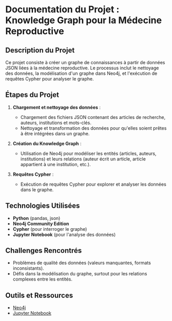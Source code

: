 # Documentation du Projet : Knowledge Graph pour la Médecine Reproductive

## Description du Projet
Ce projet consiste à créer un graphe de connaissances à partir de données JSON liées à la médecine reproductive. Le processus inclut le nettoyage des données, la modélisation d'un graphe dans Neo4j, et l'exécution de requêtes Cypher pour analyser le graphe.

## Étapes du Projet

1. **Chargement et nettoyage des données** :
   - Chargement des fichiers JSON contenant des articles de recherche, auteurs, institutions et mots-clés.
   - Nettoyage et transformation des données pour qu'elles soient prêtes à être intégrées dans un graphe.

2. **Création du Knowledge Graph** :
   - Utilisation de Neo4j pour modéliser les entités (articles, auteurs, institutions) et leurs relations (auteur écrit un article, article appartient à une institution, etc.).

3. **Requêtes Cypher** :
   - Exécution de requêtes Cypher pour explorer et analyser les données dans le graphe.

## Technologies Utilisées
- **Python** (pandas, json)
- **Neo4j Community Edition**
- **Cypher** (pour interroger le graphe)
- **Jupyter Notebook** (pour l'analyse des données)

## Challenges Rencontrés
- Problèmes de qualité des données (valeurs manquantes, formats inconsistants).
- Défis dans la modélisation du graphe, surtout pour les relations complexes entre les entités.

## Outils et Ressources
- [Neo4j](https://neo4j.com/)
- [Jupyter Notebook](https://jupyter.org/)
